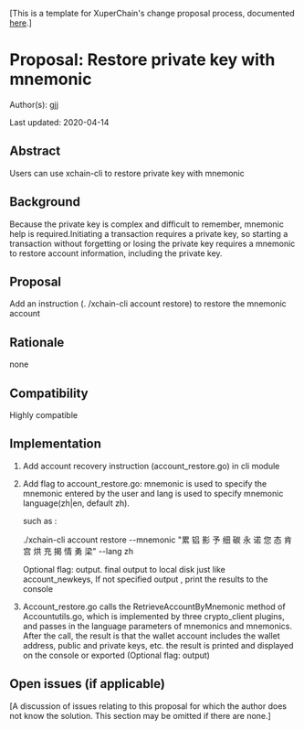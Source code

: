 [This is a template for XuperChain's change proposal process, documented [here](../README.md).]

# Proposal: Restore private key with mnemonic

Author(s): gjj

Last updated: 2020-04-14

## Abstract

Users can use xchain-cli to restore private key with mnemonic

## Background

Because the private key is complex and difficult to remember, mnemonic help is required.Initiating a transaction requires a private key, so starting a transaction without forgetting or losing the private key requires a mnemonic to restore account information, including the private key.

## Proposal

Add an instruction (. /xchain-cli account restore) to restore the mnemonic account

## Rationale

none

## Compatibility

Highly compatible

## Implementation

1. Add account recovery instruction (account_restore.go) in cli module

2. Add flag to account_restore.go: mnemonic is used to specify the mnemonic entered by the user and lang is used to specify mnemonic language(zh|en, default zh). 

   such as : 

    ./xchain-cli account restore --mnemonic "累 铝 影 予 细 碳 永 诺 您 态 肯 宫 烘 充 揭 情 勇 梁" --lang zh

   Optional flag: output. final output to local disk just like account_newkeys, If not specified output , print the results to the console

3. Account_restore.go calls the RetrieveAccountByMnemonic method of Accountutils.go, which is implemented by three crypto_client plugins, and passes in the language parameters of mnemonics and mnemonics. After the call, the result is that the wallet account includes the wallet address, public and private keys, etc. the result is printed and displayed on the console or exported (Optional flag: output)

## Open issues (if applicable)

[A discussion of issues relating to this proposal for which the author does not
know the solution. This section may be omitted if there are none.]
